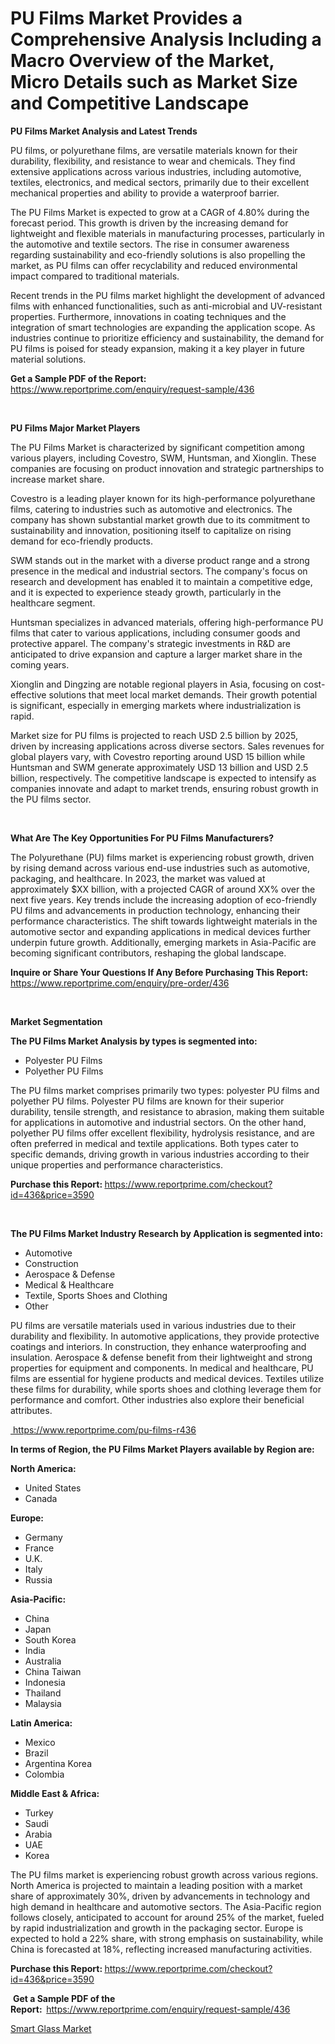 <p><h1>PU Films Market Provides a Comprehensive Analysis Including a Macro Overview of the Market, Micro Details such as Market Size and Competitive Landscape</h1></p><p><strong>PU Films Market Analysis and Latest Trends</strong></p>
<p><p>PU films, or polyurethane films, are versatile materials known for their durability, flexibility, and resistance to wear and chemicals. They find extensive applications across various industries, including automotive, textiles, electronics, and medical sectors, primarily due to their excellent mechanical properties and ability to provide a waterproof barrier.</p><p>The PU Films Market is expected to grow at a CAGR of 4.80% during the forecast period. This growth is driven by the increasing demand for lightweight and flexible materials in manufacturing processes, particularly in the automotive and textile sectors. The rise in consumer awareness regarding sustainability and eco-friendly solutions is also propelling the market, as PU films can offer recyclability and reduced environmental impact compared to traditional materials.</p><p>Recent trends in the PU films market highlight the development of advanced films with enhanced functionalities, such as anti-microbial and UV-resistant properties. Furthermore, innovations in coating techniques and the integration of smart technologies are expanding the application scope. As industries continue to prioritize efficiency and sustainability, the demand for PU films is poised for steady expansion, making it a key player in future material solutions.</p></p>
<p><strong>Get a Sample PDF of the Report:&nbsp;</strong> <a href="https://www.reportprime.com/enquiry/request-sample/436?utm_campaign=3538&utm_medium=2&utm_source=Github&utm_content=ia&utm_term=18032025&utm_id=pu-films">https://www.reportprime.com/enquiry/request-sample/436</a></p>
<p>&nbsp;</p>
<p><strong>PU Films Major Market Players</strong></p>
<p><p>The PU Films Market is characterized by significant competition among various players, including Covestro, SWM, Huntsman, and Xionglin. These companies are focusing on product innovation and strategic partnerships to increase market share.</p><p>Covestro is a leading player known for its high-performance polyurethane films, catering to industries such as automotive and electronics. The company has shown substantial market growth due to its commitment to sustainability and innovation, positioning itself to capitalize on rising demand for eco-friendly products.</p><p>SWM stands out in the market with a diverse product range and a strong presence in the medical and industrial sectors. The company's focus on research and development has enabled it to maintain a competitive edge, and it is expected to experience steady growth, particularly in the healthcare segment.</p><p>Huntsman specializes in advanced materials, offering high-performance PU films that cater to various applications, including consumer goods and protective apparel. The company's strategic investments in R&D are anticipated to drive expansion and capture a larger market share in the coming years.</p><p>Xionglin and Dingzing are notable regional players in Asia, focusing on cost-effective solutions that meet local market demands. Their growth potential is significant, especially in emerging markets where industrialization is rapid.</p><p>Market size for PU films is projected to reach USD 2.5 billion by 2025, driven by increasing applications across diverse sectors. Sales revenues for global players vary, with Covestro reporting around USD 15 billion while Huntsman and SWM generate approximately USD 13 billion and USD 2.5 billion, respectively. The competitive landscape is expected to intensify as companies innovate and adapt to market trends, ensuring robust growth in the PU films sector.</p></p>
<p>&nbsp;</p>
<p><strong>What Are The Key Opportunities For PU Films Manufacturers?</strong></p>
<p><p>The Polyurethane (PU) films market is experiencing robust growth, driven by rising demand across various end-use industries such as automotive, packaging, and healthcare. In 2023, the market was valued at approximately $XX billion, with a projected CAGR of around XX% over the next five years. Key trends include the increasing adoption of eco-friendly PU films and advancements in production technology, enhancing their performance characteristics. The shift towards lightweight materials in the automotive sector and expanding applications in medical devices further underpin future growth. Additionally, emerging markets in Asia-Pacific are becoming significant contributors, reshaping the global landscape.</p></p>
<p><strong>Inquire or Share Your Questions If Any Before Purchasing This Report:</strong> <a href="https://www.reportprime.com/enquiry/pre-order/436?utm_campaign=3538&utm_medium=2&utm_source=Github&utm_content=ia&utm_term=18032025&utm_id=pu-films">https://www.reportprime.com/enquiry/pre-order/436</a></p>
<p>&nbsp;</p>
<p><strong>Market Segmentation</strong></p>
<p><strong>The PU Films Market Analysis by types is segmented into:</strong></p>
<p><ul><li>Polyester PU Films</li><li>Polyether PU Films</li></ul></p>
<p><p>The PU films market comprises primarily two types: polyester PU films and polyether PU films. Polyester PU films are known for their superior durability, tensile strength, and resistance to abrasion, making them suitable for applications in automotive and industrial sectors. On the other hand, polyether PU films offer excellent flexibility, hydrolysis resistance, and are often preferred in medical and textile applications. Both types cater to specific demands, driving growth in various industries according to their unique properties and performance characteristics.</p></p>
<p><strong>Purchase this Report:&nbsp;</strong><a href="https://www.reportprime.com/checkout?id=436&price=3590&utm_campaign=3538&utm_medium=2&utm_source=Github&utm_content=ia&utm_term=18032025&utm_id=pu-films">https://www.reportprime.com/checkout?id=436&price=3590</a></p>
<p>&nbsp;</p>
<p><strong>The PU Films Market Industry Research by Application is segmented into:</strong></p>
<p><ul><li>Automotive</li><li>Construction</li><li>Aerospace & Defense</li><li>Medical & Healthcare</li><li>Textile, Sports Shoes and Clothing</li><li>Other</li></ul></p>
<p><p>PU films are versatile materials used in various industries due to their durability and flexibility. In automotive applications, they provide protective coatings and interiors. In construction, they enhance waterproofing and insulation. Aerospace & defense benefit from their lightweight and strong properties for equipment and components. In medical and healthcare, PU films are essential for hygiene products and medical devices. Textiles utilize these films for durability, while sports shoes and clothing leverage them for performance and comfort. Other industries also explore their beneficial attributes.</p></p>
<p><a href="https://www.reportprime.com/pu-films-r436?utm_campaign=3538&utm_medium=2&utm_source=Github&utm_content=ia&utm_term=18032025&utm_id=pu-films">&nbsp;https://www.reportprime.com/pu-films-r436</a></p>
<p><strong>In terms of Region, the PU Films Market Players available by Region are:</strong></p>
<p>
    <p> <strong> North America: </strong>
        <ul>
            <li>United States</li>
            <li>Canada</li>
        </ul>
        </p> 
    <p> <strong> Europe: </strong>
        <ul>
            <li>Germany</li>
            <li>France</li>
            <li>U.K.</li>
            <li>Italy</li>
            <li>Russia</li>
        </ul>
        </p> 
    <p> <strong> Asia-Pacific: </strong>
        <ul>
            <li>China</li>
            <li>Japan</li>
            <li>South Korea</li>
            <li>India</li>
            <li>Australia</li>
            <li>China Taiwan</li>
            <li>Indonesia</li>
            <li>Thailand</li>
            <li>Malaysia</li>
        </ul>
        </p> 
    <p> <strong> Latin America: </strong>
        <ul>
            <li>Mexico</li>
            <li>Brazil</li>
            <li>Argentina Korea</li>
            <li>Colombia</li>
        </ul>
        </p> 
    <p> <strong> Middle East & Africa: </strong>
        <ul>
            <li>Turkey</li>
            <li>Saudi</li>
            <li>Arabia</li>
            <li>UAE</li>
            <li>Korea</li>
        </ul>
    </p>
    </p>
<p><p>The PU films market is experiencing robust growth across various regions. North America is projected to maintain a leading position with a market share of approximately 30%, driven by advancements in technology and high demand in healthcare and automotive sectors. The Asia-Pacific region follows closely, anticipated to account for around 25% of the market, fueled by rapid industrialization and growth in the packaging sector. Europe is expected to hold a 22% share, with strong emphasis on sustainability, while China is forecasted at 18%, reflecting increased manufacturing activities.</p></p>
<p><strong>Purchase this Report: </strong><a href="https://www.reportprime.com/checkout?id=436&price=3590&utm_campaign=3538&utm_medium=2&utm_source=Github&utm_content=ia&utm_term=18032025&utm_id=pu-films">https://www.reportprime.com/checkout?id=436&price=3590</a></p>
<p>&nbsp;<strong>Get a Sample PDF of the Report:&nbsp;&nbsp;</strong><a href="https://www.reportprime.com/enquiry/request-sample/436?utm_campaign=3538&utm_medium=2&utm_source=Github&utm_content=ia&utm_term=18032025&utm_id=pu-films">https://www.reportprime.com/enquiry/request-sample/436</a></p>
<p><strong></strong></p>
<p><p><a href="https://github.com/shamstirroc7/Market-Research-Report-List-1/blob/main/smart-glass-market.md?utm_campaign=3538&utm_medium=2&utm_source=Github&utm_content=ia&utm_term=18032025&utm_id=pu-films">Smart Glass Market</a></p></p>